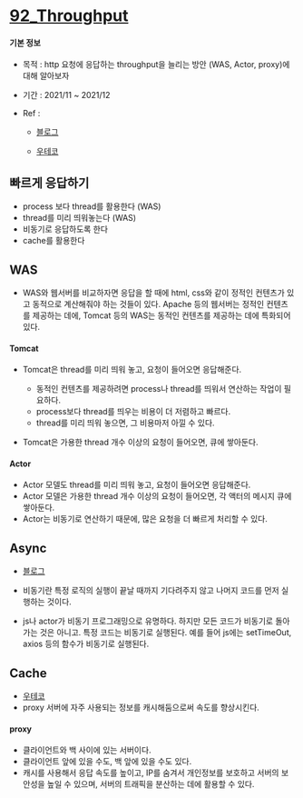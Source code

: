 #  [92_Throughput](./92_Throughput)

#### 기본 정보

- 목적 : http 요청에 응답하는 throughput을 늘리는 방안 (WAS, Actor, proxy)에 대해 알아보자

- 기간 : 2021/11 ~ 2021/12

- Ref :

  - [블로그](https://velog.io/@dspf3527/JavaScript에서의-비동기)

  - [우테코](https://youtu.be/YxwYhenZ3BE)



## 빠르게 응답하기

- process 보다 thread를 활용한다 (WAS)
- thread를 미리 띄워놓는다 (WAS)
- 비동기로 응답하도록 한다
- cache를 활용한다



## WAS

- WAS와 웹서버를 비교하자면
  응답을 할 때에 html, css와 같이 정적인 컨텐츠가 있고
  동적으로 계산해줘야 하는 것들이 있다.
  Apache 등의 웹서버는 정적인 컨텐츠를 제공하는 데에,
  Tomcat 등의 WAS는 동적인 컨텐츠를 제공하는 데에 특화되어 있다.



#### Tomcat

- Tomcat은 thread를 미리 띄워 놓고, 요청이 들어오면 응답해준다.
  - 동적인 컨텐츠를 제공하려면 process나 thread를 띄워서 연산하는 작업이 필요하다.
  - process보다 thread를 띄우는 비용이 더 저렴하고 빠르다.
  - thread를 미리 띄워 놓으면, 그 비용마저 아낄 수 있다.

- Tomcat은 가용한 thread 개수 이상의 요청이 들어오면, 큐에 쌓아둔다.



#### Actor

- Actor 모델도 thread를 미리 띄워 놓고, 요청이 들어오면 응답해준다.
- Actor 모델은 가용한 thread 개수 이상의 요청이 들어오면, 각 액터의 메시지 큐에 쌓아둔다.
- Actor는 비동기로 연산하기 때문에, 많은 요청을 더 빠르게 처리할 수 있다.



## Async

- [블로그](https://velog.io/@dspf3527/JavaScript에서의-비동기)

- 비동기란 특정 로직의 실행이 끝날 때까지 기다려주지 않고 나머지 코드를 먼저 실행하는 것이다.
- js나 actor가 비동기 프로그래밍으로 유명하다. 하지만 모든 코드가 비동기로 돌아가는 것은 아니고. 특정 코드는 비동기로 실행된다. 예를 들어 js에는 setTimeOut, axios 등의 함수가 비동기로 실행된다.



## Cache

- [우테코](https://youtu.be/YxwYhenZ3BE)
- proxy 서버에 자주 사용되는 정보를 캐시해둠으로써 속도를 향상시킨다.



#### proxy

- 클라이언트와 백 사이에 있는 서버이다.
- 클라이언트 앞에 있을 수도, 백 앞에 있을 수도 있다.
- 캐시를 사용해서 응답 속도를 높이고, 
  IP를 숨겨서 개인정보를 보호하고 서버의 보안성을 높일 수 있으며,
  서버의 트래픽을 분산하는 데에 활용할 수 있다.